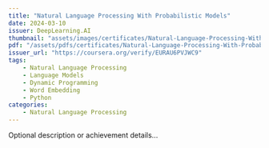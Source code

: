 ```yaml
---
title: "Natural Language Processing With Probabilistic Models"
date: 2024-03-10
issuer: DeepLearning.AI
thumbnail: "assets/images/certificates/Natural-Language-Processing-With-Probabilistic-Models.jpg"
pdf: "/assets/pdfs/certificates/Natural-Language-Processing-With-Probabilistic-Models.pdf"
issuer_url: "https://coursera.org/verify/EURAU6PVJWC9"
tags:
    - Natural Language Processing
    - Language Models
    - Dynamic Programming
    - Word Embedding
    - Python
categories:
    - Natural Language Processing
---
```


Optional description or achievement details...
